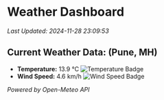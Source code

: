 
# Weather Dashboard

_Last Updated: 2024-11-28 23:09:53_

## Current Weather Data: (Pune, MH)
- **Temperature:** 13.9 °C ![Temperature Badge](https://img.shields.io/badge/Temperature-Low%20Temp-blue)
- **Wind Speed:** 4.6 km/h ![Wind Speed Badge](https://img.shields.io/badge/Wind%20Speed-Low%20Wind-blue)

*Powered by Open-Meteo API*
